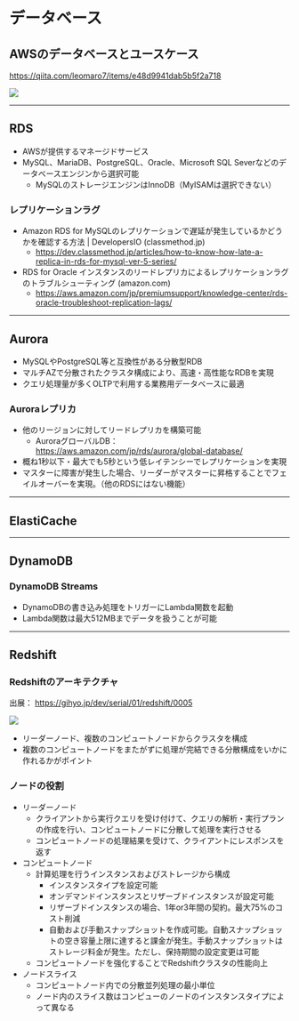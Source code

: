 # データベース
## AWSのデータベースとユースケース
https://qiita.com/leomaro7/items/e48d9941dab5b5f2a718

![](https://qiita-user-contents.imgix.net/https%3A%2F%2Fqiita-image-store.s3.ap-northeast-1.amazonaws.com%2F0%2F280929%2F55f5c666-9788-3337-d09e-44dd955d4a9c.png?ixlib=rb-4.0.0&auto=format&gif-q=60&q=75&w=1400&fit=max&s=adc449aef758ec67efd22706d327a87c)

---
## RDS
* AWSが提供するマネージドサービス
* MySQL、MariaDB、PostgreSQL、Oracle、Microsoft SQL Severなどのデータベースエンジンから選択可能
  - MySQLのストレージエンジンはInnoDB（MyISAMは選択できない）

### レプリケーションラグ
* Amazon RDS for MySQLのレプリケーションで遅延が発生しているかどうかを確認する方法 | DevelopersIO (classmethod.jp)
  - https://dev.classmethod.jp/articles/how-to-know-how-late-a-replica-in-rds-for-mysql-ver-5-series/
* RDS for Oracle インスタンスのリードレプリカによるレプリケーションラグのトラブルシューティング (amazon.com)
  - https://aws.amazon.com/jp/premiumsupport/knowledge-center/rds-oracle-troubleshoot-replication-lags/

---
## Aurora
* MySQLやPostgreSQL等と互換性がある分散型RDB
* マルチAZで分散されたクラスタ構成により、高速・高性能なRDBを実現
* クエリ処理量が多くOLTPで利用する業務用データベースに最適

### Auroraレプリカ
* 他のリージョンに対してリードレプリカを構築可能
  + AuroraグローバルDB： https://aws.amazon.com/jp/rds/aurora/global-database/
* 概ね1秒以下・最大でも5秒という低レイテンシーでレプリケーションを実現
* マスターに障害が発生した場合、リーダーがマスターに昇格することでフェイルオーバーを実現。（他のRDSにはない機能）

---
## ElastiCache

---
## DynamoDB

### DynamoDB Streams
* DynamoDBの書き込み処理をトリガーにLambda関数を起動
* Lambda関数は最大512MBまでデータを扱うことが可能

---
## Redshift
### Redshiftのアーキテクチャ
出展： https://gihyo.jp/dev/serial/01/redshift/0005

![](https://gihyo.jp/assets/images/dev/serial/01/redshift/0005/thumb/TH400_001.jpg)

* リーダーノード、複数のコンピュートノードからクラスタを構成
* 複数のコンピュートノードをまたがずに処理が完結できる分散構成をいかに作れるかがポイント

### ノードの役割
* リーダーノード
  - クライアントから実行クエリを受け付けて、クエリの解析・実行プランの作成を行い、コンピュートノードに分散して処理を実行させる
  - コンピュートノードの処理結果を受けて、クライアントにレスポンスを返す
* コンピュートノード
  - 計算処理を行うインスタンスおよびストレージから構成
     + インスタンスタイプを設定可能
     + オンデマンドインスタンスとリザーブドインスタンスが設定可能
     + リザーブドインスタンスの場合、1年or3年間の契約。最大75%のコスト削減
     + 自動および手動スナップショットを作成可能。自動スナップショットの空き容量上限に達すると課金が発生。手動スナップショットはストレージ料金が発生。ただし、保持期間の設定変更は可能
  - コンピュートノードを強化することでRedshiftクラスタの性能向上
* ノードスライス
  - コンピュートノード内での分散並列処理の最小単位
  - ノード内のスライス数はコンピューのノードのインスタンスタイプによって異なる
